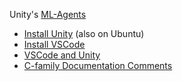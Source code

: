 Unity's [ML-Agents](https://learn.unity.com/course/ml-agents-hummingbirds)
 - [Install Unity](https://docs.unity3d.com/Manual/GettingStartedInstallingHub.html) (also on Ubuntu)
 - [Install VSCode](https://stackoverflow.com/questions/52807397/how-do-i-use-visual-studio-code-to-develop-unity3d-projects-in-ubuntu)
 - [VSCode and Unity](https://code.visualstudio.com/docs/other/unity)
 - [C-family Documentation Comments](https://marketplace.visualstudio.com/items?itemName=AlexCoderCorp.comments)
